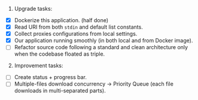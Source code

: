 1. Upgrade tasks:

- [x] Dockerize this application. (half done)
- [x] Read URI from both `stdin` and default list constants.
- [x] Collect proxies configurations from local settings.
- [x] Our application running smoothly (in both local and from Docker image).
- [ ] Refactor source code following a standard and clean architecture only when the codebase floated as triple.

2. Improvement tasks:

- [ ] Create status + progress bar.
- [ ] Multiple-files download concurrency -> Priority Queue (each file downloads in multi-separated parts).
